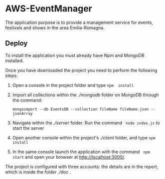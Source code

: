 # AWS-EventManager

The application purpose is to provide a management service for events, festivals and shows in the area Emilia-Romagna.

Deploy
-------------
To install the application you must already have Npm and MongoDB installed.

Once you have downloaded the project you need to perform the following steps:


1. Open a console in the project folder and type ` npm  install  `


2. Import all collections within the _./mongodb_ folder on MongoDB through the command:
   
    `mongoimport --db EventsDB --collection fileName fileName.json --jsonArray`


3. Navigate within the _./server_ folder. Run the command ` node index.js` to start  the server


4. Open another console within the project's _./client_ folder, and type ` npm install `


5. In the same console launch the application with the command ` npm start` and open your browser at <http://localhost:3000/>.


The project is configured with three accounts: the details are in the report, which is inside the folder _./doc_ .